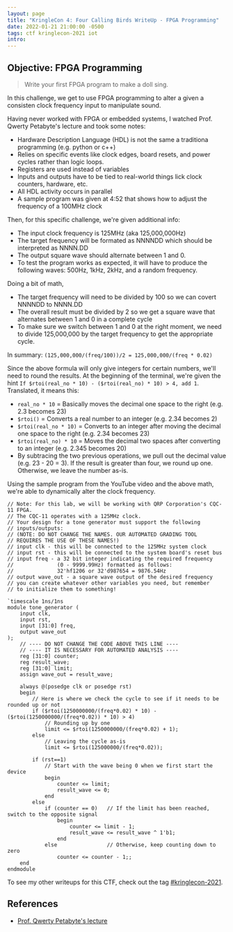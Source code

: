 ```yaml
---
layout: page
title: "KringleCon 4: Four Calling Birds WriteUp - FPGA Programming"
date: 2022-01-21 21:00:00 -0500
tags: ctf kringlecon-2021 iot
intro: 
---
```


## Objective: FPGA Programming
> Write your first FPGA program to make a doll sing.

In this challenge, we get to use FPGA programming to alter a given a consisten clock frequency input to manipulate sound.

Having never worked with FPGA or embedded systems, I watched Prof. Qwerty Petabyte's lecture and took some notes:
- Hardware Description Language (HDL) is not the same a traditiona programming (e.g. python or c++)
- Relies on specific events like clock edges, board resets, and power cycles rather than logic loops.
- Registers are used instead of variables
- Inputs and outputs have to be tied to real-world things lick clock counters, hardware, etc.
- All HDL activity occurs in parallel
- A sample program was given at 4:52 that shows how to adjust the frequency of a 100MHz clock

Then, for this specific challenge, we're given additional info:
- The input clock frequency is 125MHz (aka 125,000,000Hz)
- The target frequency will be formated as NNNNDD which should be interpreted as NNNN.DD
- The output square wave should alternate between 1 and 0.
- To test the program works as expected, it will have to produce the following waves: 500Hz, 1kHz, 2kHz, and a random frequency.

Doing a bit of math, 
- The target frequency will need to be divided by 100 so we can covert NNNNDD to NNNN.DD
- The overall result must be divided by 2 so we get a square wave that alternates between 1 and 0 in a complete cycle
- To make sure we switch between 1 and 0 at the right moment, we need to divide 125,000,000 by the target frequency to get the appropriate cycle.

In summary: `(125,000,000/(freq/100))/2 = 125,000,000/(freq * 0.02)`

Since the above formula will only give integers for certain numbers, we'll need to round the results. At the beginning of the terminal, we're given the hint `If $rtoi(real_no * 10) - ($rtoi(real_no) * 10) > 4, add 1`. Translated, it means this:
- `real_no * 10` = Basically moves the decimal one space to the right (e.g. 2.3 becomes 23)
- `$rtoi()` = Converts a real number to an integer (e.g. 2.34 becomes 2)
- `$rtoi(real_no * 10)` = Converts to an integer after moving the decimal one space to the right (e.g. 2.34 becomes 23)
- `$rtoi(real_no) * 10` = Moves the decimal two spaces after converting to an integer (e.g. 2.345 becomes 20)
- By subtracing the two previous operations, we pull out the decimal value (e.g. 23 - 20 = 3). If the result is greater than four, we round up one. Otherwise, we leave the number as-is.

Using the sample program from the YouTube video and the above math, we're able to dynamically alter the clock frequency.

```
// Note: For this lab, we will be working with QRP Corporation's CQC-11 FPGA.
// The CQC-11 operates with a 125MHz clock.
// Your design for a tone generator must support the following 
// inputs/outputs:
// (NOTE: DO NOT CHANGE THE NAMES. OUR AUTOMATED GRADING TOOL
// REQUIRES THE USE OF THESE NAMES!)
// input clk - this will be connected to the 125MHz system clock
// input rst - this will be connected to the system board's reset bus
// input freq - a 32 bit integer indicating the required frequency
//              (0 - 9999.99Hz) formatted as follows:
//              32'hf1206 or 32'd987654 = 9876.54Hz
// output wave_out - a square wave output of the desired frequency
// you can create whatever other variables you need, but remember
// to initialize them to something!

`timescale 1ns/1ns
module tone_generator (
    input clk,
    input rst,
    input [31:0] freq,
    output wave_out
);
    // ---- DO NOT CHANGE THE CODE ABOVE THIS LINE ---- 
    // ---- IT IS NECESSARY FOR AUTOMATED ANALYSIS ----
    reg [31:0] counter;
    reg result_wave;
    reg [31:0] limit;
    assign wave_out = result_wave;
    
    always @(posedge clk or posedge rst)
    begin
        // Here is where we check the cycle to see if it needs to be rounded up or not
        if ($rtoi(1250000000/(freq*0.02) * 10) - ($rtoi(1250000000/(freq*0.02)) * 10) > 4)
            // Rounding up by one
            limit <= $rtoi(1250000000/(freq*0.02) + 1);
        else
            // Leaving the cycle as-is
            limit <= $rtoi(125000000/(freq*0.02));

        if (rst==1)
            // Start with the wave being 0 when we first start the device
            begin
                counter <= limit;
                result_wave <= 0;
            end
        else
            if (counter == 0)   // If the limit has been reached, switch to the opposite signal
                begin
                    counter <= limit - 1;
                    result_wave <= result_wave ^ 1'b1;
                end
            else                // Otherwise, keep counting down to zero
                counter <= counter - 1;;
    end
endmodule
```

To see my other writeups for this CTF, check out the tag [#kringlecon-2021](/tags#kringlecon-2021).

## References
- [Prof. Qwerty Petabyte's lecture](https://www.youtube.com/watch?v=GFdG1PJ4QjA)